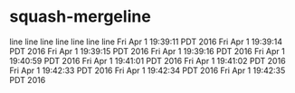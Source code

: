 # squash-mergeline
line
line
line
line
line
line
line
Fri Apr  1 19:39:11 PDT 2016
Fri Apr  1 19:39:14 PDT 2016
Fri Apr  1 19:39:15 PDT 2016
Fri Apr  1 19:39:16 PDT 2016
Fri Apr  1 19:40:59 PDT 2016
Fri Apr  1 19:41:01 PDT 2016
Fri Apr  1 19:41:02 PDT 2016
Fri Apr  1 19:42:33 PDT 2016
Fri Apr  1 19:42:34 PDT 2016
Fri Apr  1 19:42:35 PDT 2016
